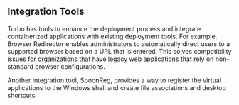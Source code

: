## Integration Tools

Turbo has tools to enhance the deployment process and integrate containerized applications with existing deployment tools. For example, Browser Redirector enables administrators to automatically direct users to a supported browser based on a URL that is entered. This solves compatibility issues for organizations that have legacy web applications that rely on non-standard browser configurations. 

Another integration tool, SpoonReg, provides a way to register the virtual applications to the Windows shell and create file associations and desktop shortcuts.  